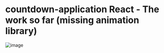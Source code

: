 ﻿# countdown-application React - The work so far (missing animation library)
![image](https://user-images.githubusercontent.com/91879380/170140641-a8cfe4f5-6bf4-4db0-8894-845ff0ccc601.png)
